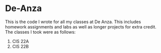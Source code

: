 # De-Anza

This is the code I wrote for all my classes at De Anza. This includes homework assignments and labs as well as longer projects for extra credit.
The classes I took were as follows:
1. CIS 22A
2. CIS 22B
